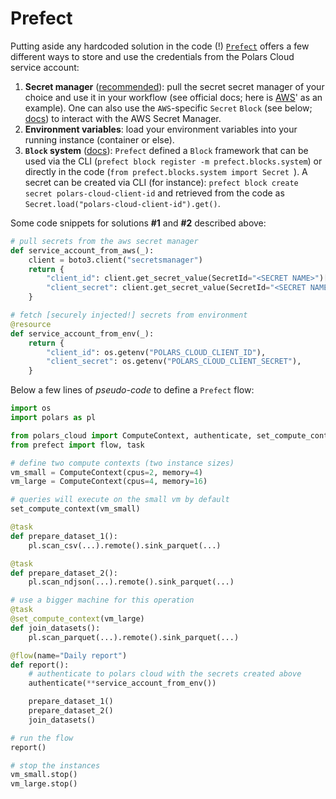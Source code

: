 # Prefect

Putting aside any hardcoded solution in the code (!) [`Prefect`](https://www.prefect.io/) offers a few different ways to store and use the credentials from the Polars Cloud service account:

1. **Secret manager** (<ins>recommended</ins>): pull the secret secret manager of your choice and use it in your workflow (see official docs; here is [AWS](https://docs.aws.amazon.com/secretsmanager/latest/userguide/retrieving-secrets-python.html)' as an example). One can also use the `AWS`-specific `Secret` `Block` (see below; [docs](https://docs.prefect.io/v3/how-to-guides/configuration/store-secrets)) to interact with the AWS Secret Manager.
2. **Environment variables**: load your environment variables into your running instance (container or else).
3. **`Block` system** ([docs](https://docs.prefect.io/v3/concepts/blocks)): `Prefect` defined a `Block` framework that can be used via the CLI (`prefect block register -m prefect.blocks.system`) or directly in the code (`from prefect.blocks.system import Secret `). A secret can be created via CLI (for instance): `prefect block create secret polars-cloud-client-id` and retrieved from the code as `Secret.load("polars-cloud-client-id").get()`.

Some code snippets for solutions **#1** and **#2** described above:

```python
# pull secrets from the aws secret manager
def service_account_from_aws(_):
    client = boto3.client("secretsmanager")
    return {
        "client_id": client.get_secret_value(SecretId="<SECRET NAME>")["SecretString"],
        "client_secret": client.get_secret_value(SecretId="<SECRET NAME>")["SecretString"],
    }
```

```python
# fetch [securely injected!] secrets from environment
@resource
def service_account_from_env(_):
    return {
        "client_id": os.getenv("POLARS_CLOUD_CLIENT_ID"),
        "client_secret": os.getenv("POLARS_CLOUD_CLIENT_SECRET"),
    }
```

Below a few lines of _pseudo-code_ to define a `Prefect` flow:

```python
import os
import polars as pl

from polars_cloud import ComputeContext, authenticate, set_compute_context
from prefect import flow, task

# define two compute contexts (two instance sizes)
vm_small = ComputeContext(cpus=2, memory=4)
vm_large = ComputeContext(cpus=4, memory=16)

# queries will execute on the small vm by default
set_compute_context(vm_small)

@task
def prepare_dataset_1():
    pl.scan_csv(...).remote().sink_parquet(...)

@task
def prepare_dataset_2():
    pl.scan_ndjson(...).remote().sink_parquet(...)

# use a bigger machine for this operation
@task
@set_compute_context(vm_large)
def join_datasets():
    pl.scan_parquet(...).remote().sink_parquet(...)

@flow(name="Daily report")
def report():
    # authenticate to polars cloud with the secrets created above
    authenticate(**service_account_from_env())

    prepare_dataset_1()
    prepare_dataset_2()
    join_datasets()

# run the flow
report()

# stop the instances
vm_small.stop()
vm_large.stop()
```
